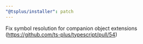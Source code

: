 ```yaml
---
"@tsplus/installer": patch
---
```


Fix symbol resolution for companion object extensions (https://github.com/ts-plus/typescript/pull/54)
